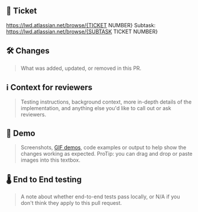 ## 🎫 Ticket

https://lwd.atlassian.net/browse/{TICKET NUMBER}
Subtask: https://lwd.atlassian.net/browse/{SUBTASK TICKET NUMBER}

## 🛠 Changes

> What was added, updated, or removed in this PR.

## ℹ️ Context for reviewers

> Testing instructions, background context, more in-depth details of the implementation, and anything else you'd like to call out or ask reviewers.

## 👀 Demo

> Screenshots, [GIF demos](https://www.cockos.com/licecap/), code examples or output to help show the changes working as expected. ProTip: you can drag and drop or paste images into this textbox.

## 🌡 End to End testing

> A note about whether end-to-end tests pass locally, or N/A if you don't think they apply to this pull request.

